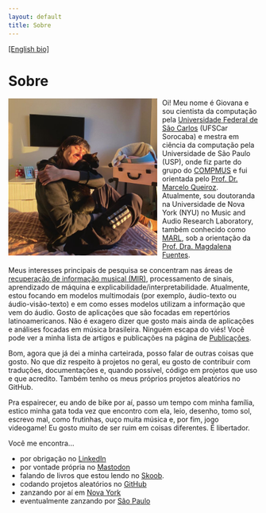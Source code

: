```yaml
---
layout: default
title: Sobre
---
```


[[English bio]](about)

# Sobre
<img src="assets/images/bio.jpeg" style="float: left; padding-right: 10px;" width="300">

Oi! Meu nome é Giovana e sou cientista da computação pela [Universidade Federal
de São Carlos](www.dcomp.sor.ufscar.br) (UFSCar Sorocaba) e mestra em ciência da
computação pela Universidade de São Paulo (USP), onde fiz parte do grupo do
[COMPMUS](https://compmus.ime.usp.br/) e fui orientada pelo [Prof. Dr. Marcelo
Queiroz](https://www.ime.usp.br/~mqz/).
Atualmente, sou doutoranda na
Universidade de Nova York (NYU) no Music and Audio Research Laboratory, também
conhecido como [MARL](https://steinhardt.nyu.edu/marl), sob a
orientação da [Prof. Dra. Magdalena Fuentes](https://magdalenafuentes.github.io/).

Meus interesses principais de pesquisa se concentram nas áreas de [recuperação de
informação musical (MIR)](https://github.com/giovana-morais/compmus_brasil),
processamento de sinais, aprendizado de máquina e
explicabilidade/interpretabilidade. Atualmente, estou focando em
modelos multimodais (por exemplo, áudio-texto ou áudio-visão-texto) e em como
esses modelos utilizam a informação que vem do áudio.
Gosto de aplicações que são focadas em repertórios latinoamericanos.
Não é exagero dizer que gosto mais ainda de aplicações e análises focadas em
música brasileira. Ninguém escapa do viés! Você pode ver a minha lista de
artigos e publicações na página de [Publicações](publications).

Bom, agora que já dei a minha carteirada, posso falar de outras coisas que
gosto. No que diz respeito à projetos no geral, eu gosto de contribuir com
traduções, documentações e, quando possível, código em projetos que uso e que
acredito. Também tenho os meus próprios projetos aleatórios no GitHub.

Pra espairecer, eu ando de bike por aí, passo um tempo com minha família, estico
minha gata toda vez que encontro com ela, leio, desenho, tomo sol, escrevo mal,
como frutinhas, ouço muita música e, por fim, jogo videogame! Eu gosto muito de
ser ruim em coisas diferentes. É libertador.

Você me encontra...
* por obrigação no [LinkedIn](https://www.linkedin.com/in/giovana-morais/)
* por vontade própria no [Mastodon](https://bolha.us/@gvmorais)
* falando de livros que estou lendo no [Skoob](https://www.skoob.com.br/usuario/7352542).
* codando projetos aleatórios no [GitHub](https://github.com/giovana-morais)
* zanzando por aí em [Nova York](https://youtu.be/vk6014HuxcE?t=54)
* eventualmente zanzando por [São Paulo](https://youtu.be/vwjVbpKlTUc?t=60)
